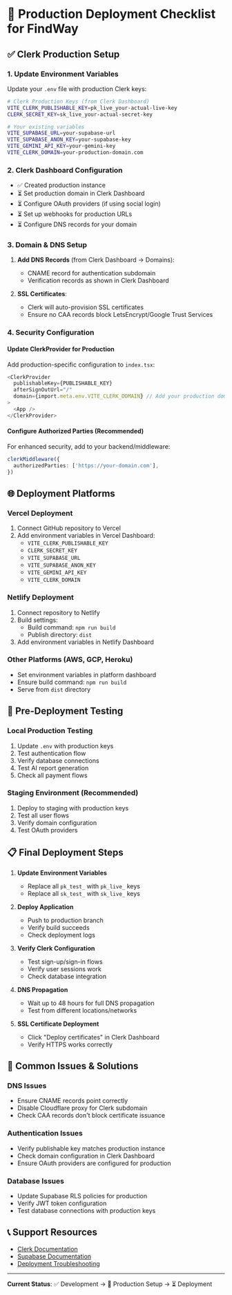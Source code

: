 # 🚀 Production Deployment Checklist for FindWay

## ✅ Clerk Production Setup

### 1. Update Environment Variables
Update your `.env` file with production Clerk keys:

```bash
# Clerk Production Keys (from Clerk Dashboard)
VITE_CLERK_PUBLISHABLE_KEY=pk_live_your-actual-live-key
CLERK_SECRET_KEY=sk_live_your-actual-secret-key

# Your existing variables
VITE_SUPABASE_URL=your-supabase-url
VITE_SUPABASE_ANON_KEY=your-supabase-key
VITE_GEMINI_API_KEY=your-gemini-key
VITE_CLERK_DOMAIN=your-production-domain.com
```

### 2. Clerk Dashboard Configuration
- ✅ Created production instance
- ⏳ Set production domain in Clerk Dashboard
- ⏳ Configure OAuth providers (if using social login)
- ⏳ Set up webhooks for production URLs
- ⏳ Configure DNS records for your domain

### 3. Domain & DNS Setup
1. **Add DNS Records** (from Clerk Dashboard → Domains):
   - CNAME record for authentication subdomain
   - Verification records as shown in Clerk Dashboard

2. **SSL Certificates**:
   - Clerk will auto-provision SSL certificates
   - Ensure no CAA records block LetsEncrypt/Google Trust Services

### 4. Security Configuration

#### Update ClerkProvider for Production
Add production-specific configuration to `index.tsx`:

```typescript
<ClerkProvider 
  publishableKey={PUBLISHABLE_KEY} 
  afterSignOutUrl="/"
  domain={import.meta.env.VITE_CLERK_DOMAIN} // Add your production domain
>
  <App />
</ClerkProvider>
```

#### Configure Authorized Parties (Recommended)
For enhanced security, add to your backend/middleware:

```typescript
clerkMiddleware({
  authorizedParties: ['https://your-domain.com'],
})
```

## 🌐 Deployment Platforms

### Vercel Deployment
1. Connect GitHub repository to Vercel
2. Add environment variables in Vercel Dashboard:
   - `VITE_CLERK_PUBLISHABLE_KEY`
   - `CLERK_SECRET_KEY`
   - `VITE_SUPABASE_URL`
   - `VITE_SUPABASE_ANON_KEY`
   - `VITE_GEMINI_API_KEY`
   - `VITE_CLERK_DOMAIN`

### Netlify Deployment
1. Connect repository to Netlify
2. Build settings:
   - Build command: `npm run build`
   - Publish directory: `dist`
3. Add environment variables in Netlify Dashboard

### Other Platforms (AWS, GCP, Heroku)
- Set environment variables in platform dashboard
- Ensure build command: `npm run build`
- Serve from `dist` directory

## 🔧 Pre-Deployment Testing

### Local Production Testing
1. Update `.env` with production keys
2. Test authentication flow
3. Verify database connections
4. Test AI report generation
5. Check all payment flows

### Staging Environment (Recommended)
1. Deploy to staging with production keys
2. Test all user flows
3. Verify domain configuration
4. Test OAuth providers

## 📋 Final Deployment Steps

1. **Update Environment Variables**
   - Replace all `pk_test_` with `pk_live_` keys
   - Replace all `sk_test_` with `sk_live_` keys

2. **Deploy Application**
   - Push to production branch
   - Verify build succeeds
   - Check deployment logs

3. **Verify Clerk Configuration**
   - Test sign-up/sign-in flows
   - Verify user sessions work
   - Check database integration

4. **DNS Propagation**
   - Wait up to 48 hours for full DNS propagation
   - Test from different locations/networks

5. **SSL Certificate Deployment**
   - Click "Deploy certificates" in Clerk Dashboard
   - Verify HTTPS works correctly

## 🚨 Common Issues & Solutions

### DNS Issues
- Ensure CNAME records point correctly
- Disable Cloudflare proxy for Clerk subdomain
- Check CAA records don't block certificate issuance

### Authentication Issues
- Verify publishable key matches production instance
- Check domain configuration in Clerk Dashboard
- Ensure OAuth providers are configured for production

### Database Issues
- Update Supabase RLS policies for production
- Verify JWT token configuration
- Test database connections with production keys

## 📞 Support Resources

- [Clerk Documentation](https://clerk.com/docs)
- [Supabase Documentation](https://supabase.com/docs)
- [Deployment Troubleshooting](https://clerk.com/docs/deployments/troubleshooting)

---

**Current Status**: ✅ Development → 🔄 Production Setup → ⏳ Deployment
